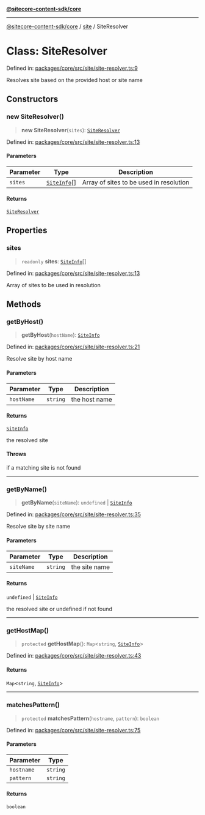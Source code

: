 [**@sitecore-content-sdk/core**](../../README.md)

***

[@sitecore-content-sdk/core](../../README.md) / [site](../README.md) / SiteResolver

# Class: SiteResolver

Defined in: [packages/core/src/site/site-resolver.ts:9](https://github.com/Sitecore/content-sdk/blob/83cb65a3c972c72b48c373cdf1da3de357f70681/packages/core/src/site/site-resolver.ts#L9)

Resolves site based on the provided host or site name

## Constructors

### new SiteResolver()

> **new SiteResolver**(`sites`): [`SiteResolver`](SiteResolver.md)

Defined in: [packages/core/src/site/site-resolver.ts:13](https://github.com/Sitecore/content-sdk/blob/83cb65a3c972c72b48c373cdf1da3de357f70681/packages/core/src/site/site-resolver.ts#L13)

#### Parameters

| Parameter | Type | Description |
| ------ | ------ | ------ |
| `sites` | [`SiteInfo`](../type-aliases/SiteInfo.md)[] | Array of sites to be used in resolution |

#### Returns

[`SiteResolver`](SiteResolver.md)

## Properties

### sites

> `readonly` **sites**: [`SiteInfo`](../type-aliases/SiteInfo.md)[]

Defined in: [packages/core/src/site/site-resolver.ts:13](https://github.com/Sitecore/content-sdk/blob/83cb65a3c972c72b48c373cdf1da3de357f70681/packages/core/src/site/site-resolver.ts#L13)

Array of sites to be used in resolution

## Methods

### getByHost()

> **getByHost**(`hostName`): [`SiteInfo`](../type-aliases/SiteInfo.md)

Defined in: [packages/core/src/site/site-resolver.ts:21](https://github.com/Sitecore/content-sdk/blob/83cb65a3c972c72b48c373cdf1da3de357f70681/packages/core/src/site/site-resolver.ts#L21)

Resolve site by host name

#### Parameters

| Parameter | Type | Description |
| ------ | ------ | ------ |
| `hostName` | `string` | the host name |

#### Returns

[`SiteInfo`](../type-aliases/SiteInfo.md)

the resolved site

#### Throws

if a matching site is not found

***

### getByName()

> **getByName**(`siteName`): `undefined` \| [`SiteInfo`](../type-aliases/SiteInfo.md)

Defined in: [packages/core/src/site/site-resolver.ts:35](https://github.com/Sitecore/content-sdk/blob/83cb65a3c972c72b48c373cdf1da3de357f70681/packages/core/src/site/site-resolver.ts#L35)

Resolve site by site name

#### Parameters

| Parameter | Type | Description |
| ------ | ------ | ------ |
| `siteName` | `string` | the site name |

#### Returns

`undefined` \| [`SiteInfo`](../type-aliases/SiteInfo.md)

the resolved site or undefined if not found

***

### getHostMap()

> `protected` **getHostMap**(): `Map`\<`string`, [`SiteInfo`](../type-aliases/SiteInfo.md)\>

Defined in: [packages/core/src/site/site-resolver.ts:43](https://github.com/Sitecore/content-sdk/blob/83cb65a3c972c72b48c373cdf1da3de357f70681/packages/core/src/site/site-resolver.ts#L43)

#### Returns

`Map`\<`string`, [`SiteInfo`](../type-aliases/SiteInfo.md)\>

***

### matchesPattern()

> `protected` **matchesPattern**(`hostname`, `pattern`): `boolean`

Defined in: [packages/core/src/site/site-resolver.ts:75](https://github.com/Sitecore/content-sdk/blob/83cb65a3c972c72b48c373cdf1da3de357f70681/packages/core/src/site/site-resolver.ts#L75)

#### Parameters

| Parameter | Type |
| ------ | ------ |
| `hostname` | `string` |
| `pattern` | `string` |

#### Returns

`boolean`
